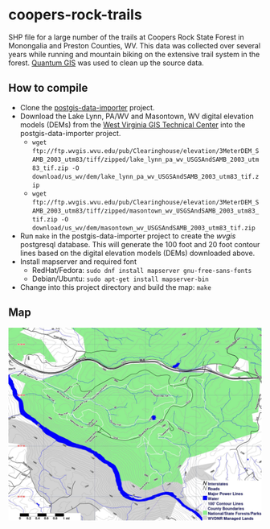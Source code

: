 # coopers-rock-trails

SHP file for a large number of the trails at Coopers Rock State Forest
in Monongalia and Preston Counties, WV. This data was collected over
several years while running and mountain biking on the extensive trail
system in the forest. [Quantum GIS](qgis.org) was used to clean up the
source data.


## How to compile

* Clone the [postgis-data-importer](https://github.com/masneyb/postgis-data-importer)
  project.
* Download the Lake Lynn, PA/WV and Masontown, WV digital elevation models (DEMs) from
  the [West Virginia GIS Technical Center](http://wvgis.wvu.edu/) into the
  postgis-data-importer project.
  - `wget ftp://ftp.wvgis.wvu.edu/pub/Clearinghouse/elevation/3MeterDEM_SAMB_2003_utm83/tiff/zipped/lake_lynn_pa_wv_USGSAndSAMB_2003_utm83_tif.zip -O download/us_wv/dem/lake_lynn_pa_wv_USGSAndSAMB_2003_utm83_tif.zip`
  - `wget ftp://ftp.wvgis.wvu.edu/pub/Clearinghouse/elevation/3MeterDEM_SAMB_2003_utm83/tiff/zipped/masontown_wv_USGSAndSAMB_2003_utm83_tif.zip -O download/us_wv/dem/masontown_wv_USGSAndSAMB_2003_utm83_tif.zip`
* Run `make` in the postgis-data-importer project to create the _wvgis_
  postgresql database. This will generate the 100 foot and 20 foot contour
  lines based on the digital elevation models (DEMs) downloaded above.
* Install mapserver and required font
  - RedHat/Fedora: `sudo dnf install mapserver gnu-free-sans-fonts`
  - Debian/Ubuntu: `sudo apt-get install mapserver-bin`
* Change into this project directory and build the map: `make`


## Map

![Coopers Rock map](coopers-rock-map.jpg?raw=1 "Coopers Rock map")

